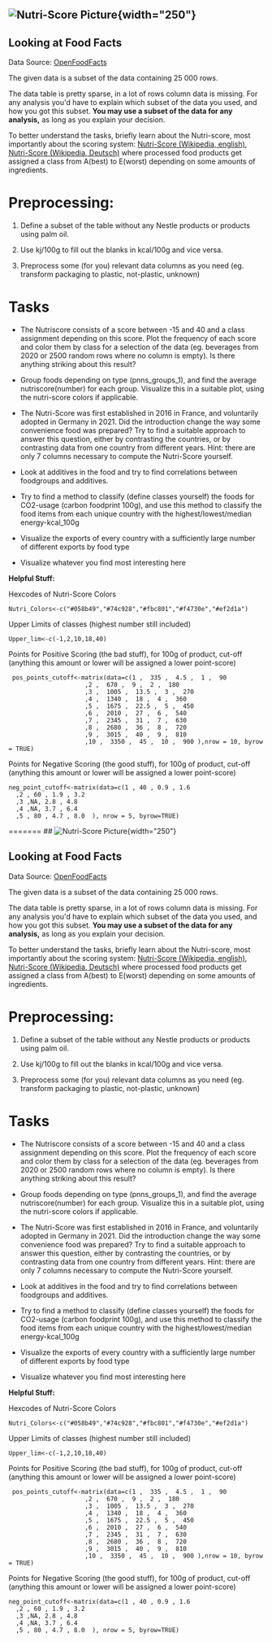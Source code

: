 ## ![Nutri-Score Picture](1920px-Nutri-score-A_light_background_logo.svg.png){width="250"}

## Looking at Food Facts

Data Source: [OpenFoodFacts](https://app.gigasheet.com/spreadsheet/OpenFoodFacts-org-Products-Database/9a056567_9b41_4dda_a673_37fe1d3526b5)

The given data is a subset of the data containing 25 000 rows.

The data table is pretty sparse, in a lot of rows column data is missing. For any analysis you'd have to explain which subset of the data you used, and how you got this subset. **You may use a subset of the data for any analysis,** as long as you explain your decision.

To better understand the tasks, briefly learn about the Nutri-score, most importantly about the scoring system: [Nutri-Score (Wikipedia, english)](https://en.wikipedia.org/wiki/Nutri-Score), [Nutri-Score (Wikipedia, Deutsch)](https://de.wikipedia.org/wiki/Nutri-Score) where processed food products get assigned a class from A(best) to E(worst) depending on some amounts of ingredients.

# Preprocessing:

1.  Define a subset of the table without any Nestle products or products using palm oil.

2.  Use kj/100g to fill out the blanks in kcal/100g and vice versa.

3.  Preprocess some (for you) relevant data columns as you need (eg. transform packaging to plastic, not-plastic, unknown)

# Tasks

-   The Nutriscore consists of a score between -15 and 40 and a class assignment depending on this score. Plot the frequency of each score and color them by class for a selection of the data (eg. beverages from 2020 or 2500 random rows where no column is empty). Is there anything striking about this result?

-   Group foods depending on type (pnns_groups_1), and find the average nutriscore(number) for each group. Visualize this in a suitable plot, using the nutri-score colors if applicable.

-   The Nutri-Score was first established in 2016 in France, and voluntarily adopted in Germany in 2021. Did the introduction change the way some convenience food was prepared? Try to find a suitable approach to answer this question, either by contrasting the countries, or by contrasting data from one country from different years. Hint: there are only 7 columns necessary to compute the Nutri-Score yourself.

-   Look at additives in the food and try to find correlations between foodgroups and additives.

-   Try to find a method to classify (define classes yourself) the foods for CO2-usage (carbon foodprint 100g), and use this method to classify the food items from each unique country with the highest/lowest/median energy-kcal_100g

-   Visualize the exports of every country with a sufficiently large number of different exports by food type

-   Visualize whatever you find most interesting here

**Helpful Stuff:**

Hexcodes of Nutri-Score Colors

```{r}
Nutri_Colors<-c("#058b49","#74c928","#fbc801","#f4730e","#ef2d1a")
```

Upper Limits of classes (highest number still included)

```{r}
Upper_lim<-c(-1,2,10,18,40)
```

Points for Positive Scoring (the bad stuff), for 100g of product, cut-off (anything this amount or lower will be assigned a lower point-score)

```{r}
 pos_points_cutoff<-matrix(data=c(1 ,  335 ,  4.5 ,  1 ,  90
                     ,2 ,  670 ,  9 ,  2 ,  180
                     ,3 ,  1005 ,  13.5 ,  3 ,  270
                     ,4 ,  1340 ,  18 ,  4 ,  360
                     ,5 ,  1675 ,  22.5 ,  5 ,  450
                     ,6 ,  2010 ,  27 ,  6 ,  540
                     ,7 ,  2345 ,  31 ,  7 ,  630
                     ,8 ,  2680 ,  36 ,  8 ,  720
                     ,9 ,  3015 ,  40 ,  9 ,  810
                     ,10 ,  3350 ,  45 ,  10 ,  900 ),nrow = 10, byrow = TRUE)
```

Points for Negative Scoring (the good stuff), for 100g of product, cut-off (anything this amount or lower will be assigned a lower point-score)

```{r}
neg_point_cutoff<-matrix(data=c(1 , 40 , 0.9 , 1.6
  ,2 , 60 , 1.9 , 3.2
  ,3 ,NA, 2.8 , 4.8
  ,4 ,NA, 3.7 , 6.4
  ,5 , 80 , 4.7 , 8.0  ), nrow = 5, byrow=TRUE)
```

======= \## ![Nutri-Score Picture](1920px-Nutri-score-A_light_background_logo.svg.png){width="250"}

## Looking at Food Facts

Data Source: [OpenFoodFacts](https://app.gigasheet.com/spreadsheet/OpenFoodFacts-org-Products-Database/9a056567_9b41_4dda_a673_37fe1d3526b5)

The given data is a subset of the data containing 25 000 rows.

The data table is pretty sparse, in a lot of rows column data is missing. For any analysis you'd have to explain which subset of the data you used, and how you got this subset. **You may use a subset of the data for any analysis,** as long as you explain your decision.

To better understand the tasks, briefly learn about the Nutri-score, most importantly about the scoring system: [Nutri-Score (Wikipedia, english)](https://en.wikipedia.org/wiki/Nutri-Score), [Nutri-Score (Wikipedia, Deutsch)](https://de.wikipedia.org/wiki/Nutri-Score) where processed food products get assigned a class from A(best) to E(worst) depending on some amounts of ingredients.

# Preprocessing:

1.  Define a subset of the table without any Nestle products or products using palm oil.

2.  Use kj/100g to fill out the blanks in kcal/100g and vice versa.

3.  Preprocess some (for you) relevant data columns as you need (eg. transform packaging to plastic, not-plastic, unknown)

# Tasks

-   The Nutriscore consists of a score between -15 and 40 and a class assignment depending on this score. Plot the frequency of each score and color them by class for a selection of the data (eg. beverages from 2020 or 2500 random rows where no column is empty). Is there anything striking about this result?

-   Group foods depending on type (pnns_groups_1), and find the average nutriscore(number) for each group. Visualize this in a suitable plot, using the nutri-score colors if applicable.

-   The Nutri-Score was first established in 2016 in France, and voluntarily adopted in Germany in 2021. Did the introduction change the way some convenience food was prepared? Try to find a suitable approach to answer this question, either by contrasting the countries, or by contrasting data from one country from different years. Hint: there are only 7 columns necessary to compute the Nutri-Score yourself.

-   Look at additives in the food and try to find correlations between foodgroups and additives.

-   Try to find a method to classify (define classes yourself) the foods for CO2-usage (carbon foodprint 100g), and use this method to classify the food items from each unique country with the highest/lowest/median energy-kcal_100g

-   Visualize the exports of every country with a sufficiently large number of different exports by food type

-   Visualize whatever you find most interesting here

**Helpful Stuff:**

Hexcodes of Nutri-Score Colors

```{r}
Nutri_Colors<-c("#058b49","#74c928","#fbc801","#f4730e","#ef2d1a")
```

Upper Limits of classes (highest number still included)

```{r}
Upper_lim<-c(-1,2,10,18,40)
```

Points for Positive Scoring (the bad stuff), for 100g of product, cut-off (anything this amount or lower will be assigned a lower point-score)

```{r}
 pos_points_cutoff<-matrix(data=c(1 ,  335 ,  4.5 ,  1 ,  90
                     ,2 ,  670 ,  9 ,  2 ,  180
                     ,3 ,  1005 ,  13.5 ,  3 ,  270
                     ,4 ,  1340 ,  18 ,  4 ,  360
                     ,5 ,  1675 ,  22.5 ,  5 ,  450
                     ,6 ,  2010 ,  27 ,  6 ,  540
                     ,7 ,  2345 ,  31 ,  7 ,  630
                     ,8 ,  2680 ,  36 ,  8 ,  720
                     ,9 ,  3015 ,  40 ,  9 ,  810
                     ,10 ,  3350 ,  45 ,  10 ,  900 ),nrow = 10, byrow = TRUE)
```

Points for Negative Scoring (the good stuff), for 100g of product, cut-off (anything this amount or lower will be assigned a lower point-score)

```{r}
neg_point_cutoff<-matrix(data=c(1 , 40 , 0.9 , 1.6
  ,2 , 60 , 1.9 , 3.2
  ,3 ,NA, 2.8 , 4.8
  ,4 ,NA, 3.7 , 6.4
  ,5 , 80 , 4.7 , 8.0  ), nrow = 5, byrow=TRUE)
```
